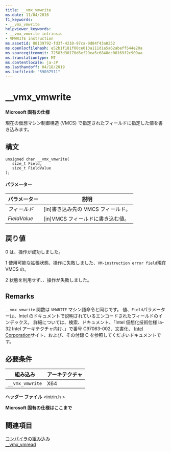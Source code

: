 ```yaml
---
title: __vmx_vmwrite
ms.date: 11/04/2016
f1_keywords:
- __vmx_vmwrite
helpviewer_keywords:
- __vmx_vmwrite intrinsic
- VMWRITE instruction
ms.assetid: 88139792-fd3f-4210-97ca-9d84f43a0252
ms.openlocfilehash: e52b1f181f00ce013a111d1a5a62abeff544e20a
ms.sourcegitcommit: 72583d30170d6ef29ea5c6848dc00169f2c909aa
ms.translationtype: MT
ms.contentlocale: ja-JP
ms.lasthandoff: 04/18/2019
ms.locfileid: "59037511"
---
```

# <a name="vmxvmwrite"></a>__vmx_vmwrite

**Microsoft 固有の仕様**

現在の仮想マシン制御構造 (VMCS) で指定されたフィールドに指定した値を書き込みます。

## <a name="syntax"></a>構文

```
unsigned char __vmx_vmwrite(
   size_t Field,
   size_t FieldValue
);
```

#### <a name="parameters"></a>パラメーター

|パラメーター|説明|
|---------------|-----------------|
|*フィールド*|[in]書き込み先の VMCS フィールド。|
|*FieldValue*|[in]VMCS フィールドに書き込む値。|

## <a name="return-value"></a>戻り値

0 は、操作が成功しました。

1 使用可能な拡張状態、操作に失敗しました、`VM-instruction error field`現在 VMCS の。

2 状態を利用せず、、操作が失敗しました。

## <a name="remarks"></a>Remarks

`__vmx_vmwrite` 関数は `VMWRITE` マシン語命令と同じです。 値、`Field`パラメーターは、Intel のドキュメントで説明されているエンコードされたフィールドのインデックス。 詳細については、検索、ドキュメント、「Intel 仮想化技術仕様 ia-32 Intel アーキテクチャ向け、」で番号 C97063-002、文書化、 [Intel Corporation](https://software.intel.com/articles/intel-sdm)サイト、および、その付録 C を参照してくださいドキュメントです。

## <a name="requirements"></a>必要条件

|組み込み|アーキテクチャ|
|---------------|------------------|
|`__vmx_vmwrite`|X64|

**ヘッダー ファイル** \<intrin.h >

**Microsoft 固有の仕様はここまで**

## <a name="see-also"></a>関連項目

[コンパイラの組み込み](../intrinsics/compiler-intrinsics.md)<br/>
[__vmx_vmread](../intrinsics/vmx-vmread.md)